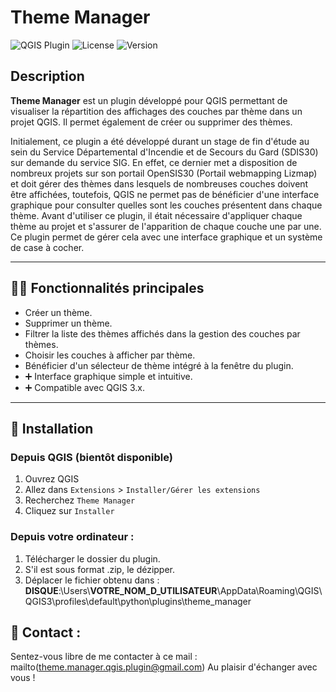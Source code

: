 # Theme Manager

![QGIS Plugin](https://img.shields.io/badge/QGIS-Plugin-green)
![License](https://img.shields.io/badge/license-GPLv3-blue)
![Version](https://img.shields.io/badge/version-1.0.0-orange)

## Description

**Theme Manager** est un plugin développé pour QGIS permettant de visualiser la répartition des affichages des couches par thème dans un projet QGIS. Il permet également de créer ou supprimer des thèmes.

Initialement, ce plugin a été développé durant un stage de fin d'étude au sein du Service Départemental d'Incendie et de Secours du Gard (SDIS30) sur demande du service SIG. En effet, ce dernier met a disposition de nombreux projets sur son portail OpenSIS30 (Portail webmapping Lizmap) et doit gérer des thèmes dans lesquels de nombreuses couches doivent être affichées, toutefois, QGIS ne permet pas de bénéficier d'une interface graphique pour consulter quelles sont les couches présentent dans chaque thème. Avant d'utiliser ce plugin, il était nécessaire d'appliquer chaque thème au projet et s'assurer de l'apparition de chaque couche une par une. Ce plugin permet de gérer cela avec une interface graphique et un système de case à cocher.

---

## 👨‍💻 Fonctionnalités principales

- Créer un thème.
- Supprimer un thème.
- Filtrer la liste des thèmes affichés dans la gestion des couches par thèmes.
- Choisir les couches à afficher par thème.
- Bénéficier d'un sélecteur de thème intégré à la fenêtre du plugin.
- ➕ Interface graphique simple et intuitive.
- ➕ Compatible avec QGIS 3.x.

---

## 📶 Installation

### Depuis QGIS (bientôt disponible)

1. Ouvrez QGIS
2. Allez dans `Extensions` > `Installer/Gérer les extensions`
3. Recherchez `Theme Manager`
4. Cliquez sur `Installer`

### Depuis votre ordinateur :

1. Télécharger le dossier du plugin.
2. S'il est sous format .zip, le dézipper.
3. Déplacer le fichier obtenu dans : **DISQUE**:\Users\\**VOTRE_NOM_D_UTILISATEUR**\AppData\Roaming\QGIS\QGIS3\profiles\default\python\plugins\theme_manager

## 📧 Contact :
Sentez-vous libre de me contacter à ce mail : mailto(theme.manager.qgis.plugin@gmail.com) Au plaisir d'échanger avec vous !
